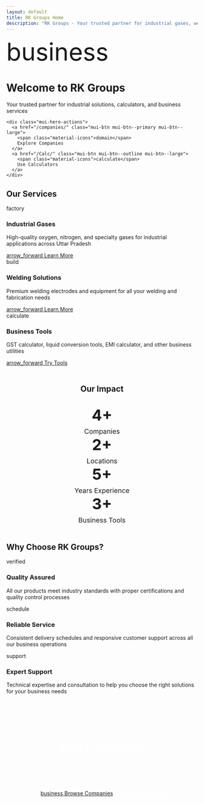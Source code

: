 ```yaml
---
layout: default
title: RK Groups Home
description: "RK Groups - Your trusted partner for industrial gases, welding equipment, calculators, and business solutions across Uttar Pradesh, India."
---
```


<div class="mui-hero mui-hero--bleed">
  <div class="mui-hero-content">
    <div class="mui-hero-icon">
      <span class="material-icons" style="font-size: 4rem;">business</span>
    </div>
    <h1 class="mui-hero-title">Welcome to RK Groups</h1>
    <p class="mui-hero-subtitle">Your trusted partner for industrial solutions, calculators, and business services</p>

    <div class="mui-hero-actions">
      <a href="/companies/" class="mui-btn mui-btn--primary mui-btn--large">
        <span class="material-icons">domain</span>
        Explore Companies
      </a>
      <a href="/Calc/" class="mui-btn mui-btn--outline mui-btn--large">
        <span class="material-icons">calculate</span>
        Use Calculators
      </a>
    </div>
  </div>
</div>

<div class="mui-features">
  <h2>Our Services</h2>
  <div class="mui-features-grid">
    <div class="mui-feature-card">
      <span class="material-icons mui-feature-icon">factory</span>
      <h3>Industrial Gases</h3>
      <p>High-quality oxygen, nitrogen, and specialty gases for industrial applications across Uttar Pradesh</p>
      <a href="/companies/rk-oxygen/" class="mui-btn mui-btn--outline" style="margin-top: 1rem;">
        <span class="material-icons">arrow_forward</span>
        Learn More
      </a>
    </div>
    <div class="mui-feature-card">
      <span class="material-icons mui-feature-icon">build</span>
      <h3>Welding Solutions</h3>
      <p>Premium welding electrodes and equipment for all your welding and fabrication needs</p>
      <a href="/companies/rk-electrodes/" class="mui-btn mui-btn--outline" style="margin-top: 1rem;">
        <span class="material-icons">arrow_forward</span>
        Learn More
      </a>
    </div>
    <div class="mui-feature-card">
      <span class="material-icons mui-feature-icon">calculate</span>
      <h3>Business Tools</h3>
      <p>GST calculator, liquid conversion tools, EMI calculator, and other business utilities</p>
      <a href="/Calc/" class="mui-btn mui-btn--outline" style="margin-top: 1rem;">
        <span class="material-icons">arrow_forward</span>
        Try Tools
      </a>
    </div>
  </div>
</div>

<!-- Stats Section -->
<div class="mui-card" style="text-align: center; margin: 3rem 0;">
  <h2>Our Impact</h2>
  <div class="mui-features-grid" style="grid-template-columns: repeat(auto-fit, minmax(200px, 1fr)); gap: 2rem; margin-top: 2rem;">
    <div>
      <div style="font-size: 2.5rem; font-weight: 700; color: var(--accent-primary); margin-bottom: 0.5rem;">4+</div>
      <div style="color: var(--text-secondary); font-size: 1.1rem;">Companies</div>
    </div>
    <div>
      <div style="font-size: 2.5rem; font-weight: 700; color: var(--accent-primary); margin-bottom: 0.5rem;">2+</div>
      <div style="color: var(--text-secondary); font-size: 1.1rem;">Locations</div>
    </div>
    <div>
      <div style="font-size: 2.5rem; font-weight: 700; color: var(--accent-primary); margin-bottom: 0.5rem;">5+</div>
      <div style="color: var(--text-secondary); font-size: 1.1rem;">Years Experience</div>
    </div>
    <div>
      <div style="font-size: 2.5rem; font-weight: 700; color: var(--accent-primary); margin-bottom: 0.5rem;">3+</div>
      <div style="color: var(--text-secondary); font-size: 1.1rem;">Business Tools</div>
    </div>
  </div>
</div>

<!-- Why Choose Us Section -->
<div class="mui-features">
  <h2>Why Choose RK Groups?</h2>
  <div class="mui-features-grid" style="grid-template-columns: repeat(auto-fit, minmax(300px, 1fr));">
    <div class="mui-feature-card">
      <span class="material-icons mui-feature-icon" style="color: var(--accent-success);">verified</span>
      <h3>Quality Assured</h3>
      <p>All our products meet industry standards with proper certifications and quality control processes</p>
    </div>
    <div class="mui-feature-card">
      <span class="material-icons mui-feature-icon" style="color: var(--accent-warning);">schedule</span>
      <h3>Reliable Service</h3>
      <p>Consistent delivery schedules and responsive customer support across all our business operations</p>
    </div>
    <div class="mui-feature-card">
      <span class="material-icons mui-feature-icon" style="color: var(--accent-secondary);">support</span>
      <h3>Expert Support</h3>
      <p>Technical expertise and consultation to help you choose the right solutions for your business needs</p>
    </div>
  </div>
</div>

<!-- Call to Action Section -->
<div class="mui-card" style="background: var(--gradient-primary); color: white; text-align: center; margin: 3rem 0; padding: 3rem 2rem;">
  <h2 style="color: white; margin-bottom: 1rem;">Ready to Get Started?</h2>
  <p style="font-size: 1.2rem; opacity: 0.9; margin-bottom: 2rem; max-width: 600px; margin-left: auto; margin-right: auto;">
    Explore our companies, use our business tools, or get in touch to discuss your requirements.
  </p>
  <div style="display: flex; gap: 1rem; justify-content: center; flex-wrap: wrap;">
    <a href="/companies/" class="mui-btn" style="background: white; border: 2px solid white;">
      <span class="material-icons">business</span>
      Browse Companies
    </a>
    <a href="/companies/rk-oxygen/gorakhpur/contact/" class="mui-btn" style="background: transparent; color: white; border: 2px solid white;">
      <span class="material-icons">email</span>
      Contact Us
    </a>
  </div>
</div>
